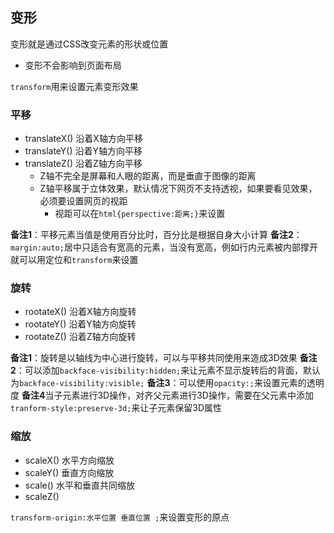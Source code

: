 ## 变形
变形就是通过CSS改变元素的形状或位置
- 变形不会影响到页面布局
  
`transform`用来设置元素变形效果
### 平移 
  - translateX() 沿着X轴方向平移
  - translateY() 沿着Y轴方向平移
  - translateZ() 沿着Z轴方向平移
    - Z轴不完全是屏幕和人眼的距离，而是垂直于图像的距离
    - Z轴平移属于立体效果，默认情况下网页不支持透视，如果要看见效果，必须要设置网页的视距
      - 视距可以在`html{perspective:距离;}`来设置
  
**备注1**：平移元素当值是使用百分比时，百分比是根据自身大小计算
**备注2**：`margin:auto;`居中只适合有宽高的元素，当没有宽高，例如行内元素被内部撑开就可以用定位和`transform`来设置
### 旋转
   -  rootateX() 沿着X轴方向旋转
   -  rootateY() 沿着Y轴方向旋转
   -  rootateZ() 沿着Z轴方向旋转
     
**备注1**：旋转是以轴线为中心进行旋转，可以与平移共同使用来造成3D效果
**备注2**：可以添加`backface-visibility:hidden;`来让元素不显示旋转后的背面，默认为`backface-visibility:visible;`
**备注3**：可以使用`opacity:;`来设置元素的透明度
**备注4**当子元素进行3D操作，对齐父元素进行3D操作，需要在父元素中添加`tranform-style:preserve-3d;`来让子元素保留3D属性

### 缩放
- scaleX() 水平方向缩放
- scaleY() 垂直方向缩放
- scale() 水平和垂直共同缩放
- scaleZ() 

`transform-origin:水平位置 垂直位置 ;`来设置变形的原点
